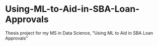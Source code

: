 # Using-ML-to-Aid-in-SBA-Loan-Approvals
Thesis project for my MS in Data Science, "Using ML to Aid in SBA Loan Approvals"
